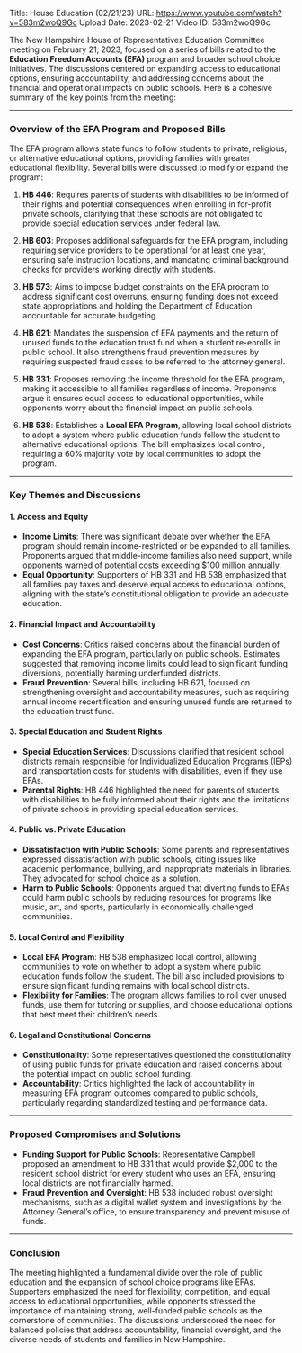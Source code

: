 Title: House Education (02/21/23)
URL: https://www.youtube.com/watch?v=583m2woQ9Gc
Upload Date: 2023-02-21
Video ID: 583m2woQ9Gc

The New Hampshire House of Representatives Education Committee meeting on February 21, 2023, focused on a series of bills related to the **Education Freedom Accounts (EFA)** program and broader school choice initiatives. The discussions centered on expanding access to educational options, ensuring accountability, and addressing concerns about the financial and operational impacts on public schools. Here is a cohesive summary of the key points from the meeting:

---

### **Overview of the EFA Program and Proposed Bills**
The EFA program allows state funds to follow students to private, religious, or alternative educational options, providing families with greater educational flexibility. Several bills were discussed to modify or expand the program:

1. **HB 446**: Requires parents of students with disabilities to be informed of their rights and potential consequences when enrolling in for-profit private schools, clarifying that these schools are not obligated to provide special education services under federal law.

2. **HB 603**: Proposes additional safeguards for the EFA program, including requiring service providers to be operational for at least one year, ensuring safe instruction locations, and mandating criminal background checks for providers working directly with students.

3. **HB 573**: Aims to impose budget constraints on the EFA program to address significant cost overruns, ensuring funding does not exceed state appropriations and holding the Department of Education accountable for accurate budgeting.

4. **HB 621**: Mandates the suspension of EFA payments and the return of unused funds to the education trust fund when a student re-enrolls in public school. It also strengthens fraud prevention measures by requiring suspected fraud cases to be referred to the attorney general.

5. **HB 331**: Proposes removing the income threshold for the EFA program, making it accessible to all families regardless of income. Proponents argue it ensures equal access to educational opportunities, while opponents worry about the financial impact on public schools.

6. **HB 538**: Establishes a **Local EFA Program**, allowing local school districts to adopt a system where public education funds follow the student to alternative educational options. The bill emphasizes local control, requiring a 60% majority vote by local communities to adopt the program.

---

### **Key Themes and Discussions**

#### **1. Access and Equity**
- **Income Limits**: There was significant debate over whether the EFA program should remain income-restricted or be expanded to all families. Proponents argued that middle-income families also need support, while opponents warned of potential costs exceeding $100 million annually.
- **Equal Opportunity**: Supporters of HB 331 and HB 538 emphasized that all families pay taxes and deserve equal access to educational options, aligning with the state’s constitutional obligation to provide an adequate education.

#### **2. Financial Impact and Accountability**
- **Cost Concerns**: Critics raised concerns about the financial burden of expanding the EFA program, particularly on public schools. Estimates suggested that removing income limits could lead to significant funding diversions, potentially harming underfunded districts.
- **Fraud Prevention**: Several bills, including HB 621, focused on strengthening oversight and accountability measures, such as requiring annual income recertification and ensuring unused funds are returned to the education trust fund.

#### **3. Special Education and Student Rights**
- **Special Education Services**: Discussions clarified that resident school districts remain responsible for Individualized Education Programs (IEPs) and transportation costs for students with disabilities, even if they use EFAs.
- **Parental Rights**: HB 446 highlighted the need for parents of students with disabilities to be fully informed about their rights and the limitations of private schools in providing special education services.

#### **4. Public vs. Private Education**
- **Dissatisfaction with Public Schools**: Some parents and representatives expressed dissatisfaction with public schools, citing issues like academic performance, bullying, and inappropriate materials in libraries. They advocated for school choice as a solution.
- **Harm to Public Schools**: Opponents argued that diverting funds to EFAs could harm public schools by reducing resources for programs like music, art, and sports, particularly in economically challenged communities.

#### **5. Local Control and Flexibility**
- **Local EFA Program**: HB 538 emphasized local control, allowing communities to vote on whether to adopt a system where public education funds follow the student. The bill also included provisions to ensure significant funding remains with local school districts.
- **Flexibility for Families**: The program allows families to roll over unused funds, use them for tutoring or supplies, and choose educational options that best meet their children’s needs.

#### **6. Legal and Constitutional Concerns**
- **Constitutionality**: Some representatives questioned the constitutionality of using public funds for private education and raised concerns about the potential impact on public school funding.
- **Accountability**: Critics highlighted the lack of accountability in measuring EFA program outcomes compared to public schools, particularly regarding standardized testing and performance data.

---

### **Proposed Compromises and Solutions**
- **Funding Support for Public Schools**: Representative Campbell proposed an amendment to HB 331 that would provide $2,000 to the resident school district for every student who uses an EFA, ensuring local districts are not financially harmed.
- **Fraud Prevention and Oversight**: HB 538 included robust oversight mechanisms, such as a digital wallet system and investigations by the Attorney General’s office, to ensure transparency and prevent misuse of funds.

---

### **Conclusion**
The meeting highlighted a fundamental divide over the role of public education and the expansion of school choice programs like EFAs. Supporters emphasized the need for flexibility, competition, and equal access to educational opportunities, while opponents stressed the importance of maintaining strong, well-funded public schools as the cornerstone of communities. The discussions underscored the need for balanced policies that address accountability, financial oversight, and the diverse needs of students and families in New Hampshire.
